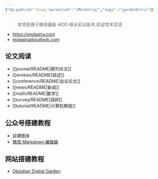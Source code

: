 ```yaml
---
{"dg-publish":true,"permalink":"/MolAstra/","tags":["gardenEntry"]}
---
```



> 本项目用于跟进最新 AIDD 相关前沿技术,欢迎学术交流

- https://molastra.com
- molastra@outlook.com

## 论文阅读

- [[journal/README\|期刊论文]]
- [[reviews/README\|综述]]
- [[conference/README\|会议论文]]
- [[news/README\|新闻]]
- [[math/README\|数学]]
- [[survey/README\|调研]]
- [[tutorial/README\|计算机教程]]

## 公众号搭建教程

- 自建图床
- [微信 Markdown 编辑器](https://md.openwrite.cn)

## 网站搭建教程

- [Obsidian Digital Garden](https://github.com/oleeskild/Obsidian-Digital-Garden?tab=readme-ov-file)